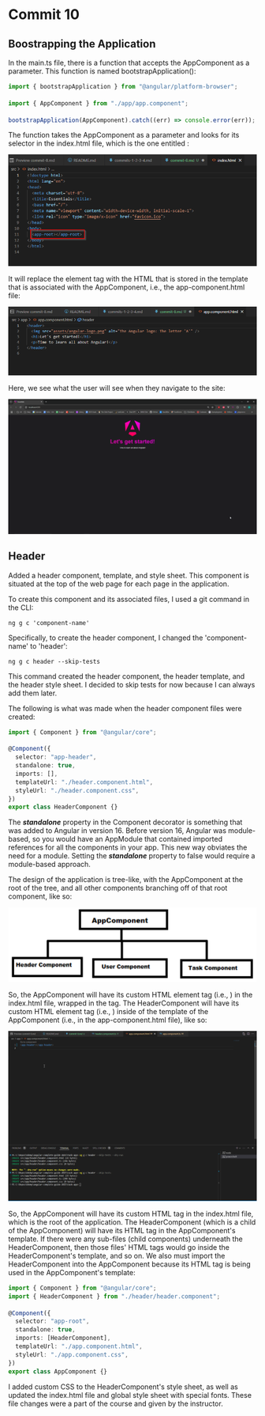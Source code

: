 # Commit 10

## Boostrapping the Application

In the main.ts file, there is a function that accepts the AppComponent as a parameter. This function is named bootstrapApplication():

```typescript
import { bootstrapApplication } from "@angular/platform-browser";

import { AppComponent } from "./app/app.component";

bootstrapApplication(AppComponent).catch((err) => console.error(err));
```

The function takes the AppComponent as a parameter and looks for its selector in the index.html file, which is the one entitled <app-root>:

![index-app-root-element](index-app-root-element.png)

It will replace the <app-root> element tag with the HTML that is stored in the template that is associated with the AppComponent, i.e., the app-component.html file:

![app-component-html](app-component-html.png)

Here, we see what the user will see when they navigate to the site:

![app-root-landing-page](app-root-landing-page.png)

## Header

Added a header component, template, and style sheet. This component is situated at the top of the web page for each page in the application.

To create this component and its associated files, I used a git command in the CLI:

```git
ng g c 'component-name'

```

Specifically, to create the header component, I changed the 'component-name' to 'header':

```git
ng g c header --skip-tests

```

This command created the header component, the header template, and the header style sheet. I decided to skip tests for now because I can always add them later.

The following is what was made when the header component files were created:

```typescript
import { Component } from "@angular/core";

@Component({
  selector: "app-header",
  standalone: true,
  imports: [],
  templateUrl: "./header.component.html",
  styleUrl: "./header.component.css",
})
export class HeaderComponent {}
```

The **_standalone_** property in the Component decorator is something that was added to Angular in version 16. Before version 16, Angular was module-based, so you would have an AppModule that contained imported references for all the components in your app. This new way obviates the need for a module. Setting the **_standalone_** property to false would require a module-based approach.

The design of the application is tree-like, with the AppComponent at the root of the tree, and all other components branching off of that root component, like so:

![app-tree](app-tree.png)

So, the AppComponent will have its custom HTML element tag (i.e., <app-root>) in the index.html file, wrapped in the <body> tag. The HeaderComponent will have its custom HTML element tag (i.e., <app-header>) inside of the template of the AppComponent (i.e., in the app-component.html file), like so:

![header-in-app-component-html](header-in-app-component-html.png)

So, the AppComponent will have its custom HTML tag in the index.html file, which is the root of the application. The HeaderComponent (which is a child of the AppComponent) will have its HTML tag in the AppComponent's template. If there were any sub-files (child components) underneath the HeaderComponent, then those files' HTML tags would go inside the HeaderComponent's template, and so on. We also must import the HeaderComponent into the AppComponent because its HTML tag is being used in the AppComponent's template:

```typescript
import { Component } from "@angular/core";
import { HeaderComponent } from "./header/header.component";

@Component({
  selector: "app-root",
  standalone: true,
  imports: [HeaderComponent],
  templateUrl: "./app.component.html",
  styleUrl: "./app.component.css",
})
export class AppComponent {}
```

I added custom CSS to the HeaderComponent's style sheet, as well as updated the index.html file and global style sheet with special fonts. These file changes were a part of the course and given by the instructor.

